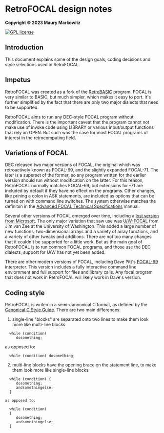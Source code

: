 RetroFOCAL design notes
=======================

**Copyright © 2023 Maury Markowitz**

[![GPL license](http://img.shields.io/badge/license-GPL-brightgreen.svg)](https://opensource.org/licenses/gpl-license)

## Introduction

This document explains some of the design goals, coding decisions and style selections used in RetroFOCAL.

## Impetus

RetroFOCAL was created as a fork of the [RetroBASIC](https://github.com/maurymarkowitz/RetroBASIC) program. FOCAL is very similar to BASIC, but much simpler, which makes it easy to port. It's further simplified by the fact that there are only two major dialects that need to be supported.

RetroFOCAL aims to run any DEC-style FOCAL program without modification. There is the important caveat that the program cannot not make use of invoke code using LIBRARY or various input/output functions that rely on OPEN. But such was the case for most FOCAL programs of interest in the retrocomputing field.

## Variations of FOCAL

DEC released two major versions of FOCAL, the original which was retroactively known as FOCAL-69, and the slightly expanded FOCAL-71. The later is a superset of the former, so  any program written for the earlier version should run without modification on the latter. For this reason, RetroFOCAL normally matches FOCAL-69, but extensions for -71 are included by default if they have no effect on the programs. Other changes, like prining a colon in ASK statements, are included as options that can be turned on with command line switches. The system otherwise matches the definiton in the [Advanced FOCAL Technical Specifications](http://bitsavers.trailing-edge.com/pdf/dec/pdp8/focal/DEC-08-AJBB-DL_Advanced_FOCAL_Technical_Specification_Apr69.pdf) manual.

Several other versions of FOCAL emerged over time, including a [lost version from Microsoft](https://devblogs.microsoft.com/oldnewthing/20200616-00/?p=103869). The only major variation that saw use was [U/W-FOCAL](https://www.grc.com/pdp-8/docs/FOCAL_Reference_Manual.pdf) from Jim van Zee at the University of Washington. This added a large number of new functions, two-dimensional arrays and a variety of array functions, and a variety of other tweaks and additions. There are not too many changes that it couldn't be supported for a little work. But as the main goal of RetroFOCAL is to run common FOCAL programs, and those use the DEC dialects, support for U/W has not yet been added.

There are other modern versions of FOCAL, including Dave Pitt's [FOCAL-69](https://github.com/AndrewSav/focal-69) interpreter. This version includes a fully interactive command line enviornment and full support for files and library calls. Any focal program that does not work in RetroFOCAL will likely work in Dave's version.

## Coding style

RetroFOCAL is writen in a semi-cannonical C format, as defined by the [Canonical C Style Guide](https://people.canonical.com/~msawicz/guides/c/cguide.html). There are two main differences:

1) single-line "blocks" are separated onto two lines to make them look more like multi-line blocks
```
  while (condition)
     dosomething;
```
  as opposed to:

```
  while (condition) dosomething;
```
2) multi-line blocks have the opening brace on the statement line, to make them look more like single-line blocks
```
  while (condition) {
     dosomething;
     andsomethingelse;
  }
```
    as opposed to:

```
  while (condition)
  {
     dosomething;
     andsomethingelse;
  }
```
